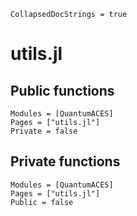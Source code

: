 ```@meta
CollapsedDocStrings = true
```

# utils.jl

## Public functions

```@autodocs; canonical=false
Modules = [QuantumACES]
Pages = ["utils.jl"]
Private = false
```

## Private functions

```@autodocs
Modules = [QuantumACES]
Pages = ["utils.jl"]
Public = false
```

